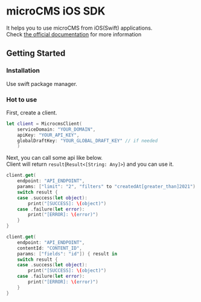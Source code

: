 # microCMS iOS SDK

It helps you to use microCMS from iOS(Swift) applications.  
Check [the official documentation](https://document.microcms.io/tutorial/ios) for more information

## Getting Started

### Installation

Use swift package manager.


### Hot to use

First, create a client.

```swift
let client = MicrocmsClient(
    serviceDomain: "YOUR_DOMAIN",
    apiKey: "YOUR_API_KEY",
    globalDraftKey: "YOUR_GLOBAL_DRAFT_KEY" // if needed
    )
```

Next, you can call some api like below.  
Client will return `result`(`Result<[String: Any]>`) and you can use it.
```swift
client.get(
    endpoint: "API_ENDPOINT",
    params: ["limit": "2", "filters" to "createdAt[greater_than]2021") { result in
    switch result {
    case .success(let object):
        print("[SUCCESS]: \(object)")
    case .failure(let error):
        print("[ERROR]: \(error)")
    }
}

client.get(
    endpoint: "API_ENDPOINT",
    contentId: "CONTENT_ID",
    params: ["fields": "id"]) { result in
    switch result {
    case .success(let object):
        print("[SUCCESS]: \(object)")
    case .failure(let error):
        print("[ERROR]: \(error)")
    }
}
```
